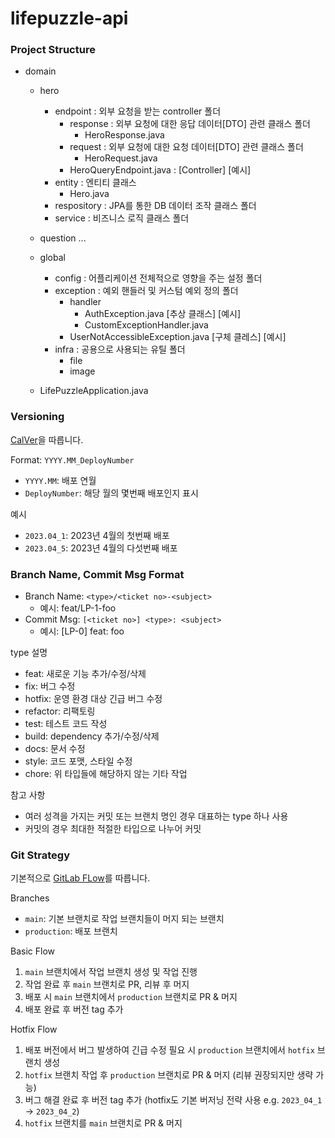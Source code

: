 # lifepuzzle-api

### Project Structure

- domain
    - hero
        - endpoint : 외부 요청을 받는 controller 폴더
            - response : 외부 요청에 대한 응답 데이터[DTO] 관련 클래스 폴더
                - HeroResponse.java
            - request : 외부 요청에 대한 요청 데이터[DTO] 관련 클래스 폴더
                - HeroRequest.java
            - HeroQueryEndpoint.java : [Controller] [예시]
        - entity : 엔티티 클래스
            - Hero.java
        - respository : JPA를 통한 DB 데이터 조작 클래스 폴더
        - service : 비즈니스 로직 클래스 폴더
    - question
      ...

    - global
        - config : 어플리케이션 전체적으로 영향을 주는 설정 폴더
        - exception : 예외 핸들러 및 커스텀 예외 정의 폴더
            - handler
                - AuthException.java [추상 클래스] [예시]
                - CustomExceptionHandler.java
            - UserNotAccessibleException.java [구체 클레스] [예시]
        - infra : 공용으로 사용되는 유틸 폴더
            - file
            - image

    - LifePuzzleApplication.java

### Versioning

[CalVer](https://calver.org/)을 따릅니다.

Format: `YYYY.MM_DeployNumber`

- `YYYY.MM`: 배포 연월
- `DeployNumber`: 해당 월의 몇번째 배포인지 표시

예시

- `2023.04_1`: 2023년 4월의 첫번째 배포
- `2023.04_5`: 2023년 4월의 다섯번째 배포

### Branch Name, Commit Msg Format

- Branch Name: `<type>/<ticket no>-<subject>`
    - 예시: feat/LP-1-foo
- Commit Msg: `[<ticket no>] <type>: <subject>`
    - 예시: [LP-0] feat: foo

type 설명

- feat: 새로운 기능 추가/수정/삭제
- fix: 버그 수정
- hotfix: 운영 환경 대상 긴급 버그 수정
- refactor: 리팩토링
- test: 테스트 코드 작성
- build: dependency 추가/수정/삭제
- docs: 문서 수정
- style: 코드 포맷, 스타일 수정
- chore: 위 타입들에 해당하지 않는 기타 작업

참고 사항

- 여러 성격을 가지는 커밋 또는 브랜치 명인 경우 대표하는 type 하나 사용
- 커밋의 경우 최대한 적절한 타입으로 나누어 커밋

### Git Strategy

기본적으로 [GitLab FLow](https://docs.gitlab.com/ee/topics/gitlab_flow.html)를 따릅니다.

Branches

- `main`: 기본 브랜치로 작업 브랜치들이 머지 되는 브랜치
- `production`: 배포 브랜치

Basic Flow

1. `main` 브랜치에서 작업 브랜치 생성 및 작업 진행
2. 작업 완료 후 `main` 브랜치로 PR, 리뷰 후 머지
3. 배포 시 `main` 브랜치에서 `production` 브랜치로 PR & 머지
4. 배포 완료 후 버전 tag 추가

Hotfix Flow

1. 배포 버전에서 버그 발생하여 긴급 수정 필요 시 `production` 브랜치에서 `hotfix` 브랜치 생성
2. `hotfix` 브랜치 작업 후 `production` 브랜치로 PR & 머지 (리뷰 권장되지만 생략 가능)
3. 버그 해결 완료 후 버전 tag 추가 (hotfix도 기본 버저닝 전략 사용 e.g. `2023_04_1` -> `2023_04_2`)
4. `hotfix` 브랜치를 `main` 브랜치로 PR & 머지
